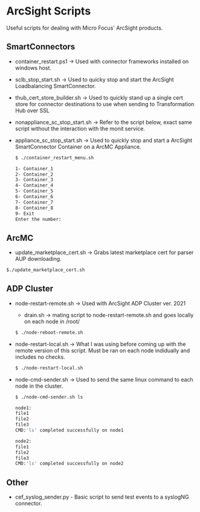 # ArcSight Scripts
Useful scripts for dealing with Micro Focus' ArcSight products.
## SmartConnectors
* container_restart.ps1 -> Used with connector frameworks installed on windows host. 
* sclb_stop_start.sh -> Used to quicky stop and start the ArcSight Loadbalancing SmartConnector.
* thub_cert_store_builder.sh -> Used to quickly stand up a single cert store for connector destinations to use when sending to Transformation Hub over SSL
* nonappliance_sc_stop_start.sh -> Refer to the script below, exact same script without the interaction with the monit service. 
* appliance_sc_stop_start.sh -> Used to quickly stop and start a ArcSight SmartConnector Container on a ArcMC Appliance.

    ```bash
    $ ./container_restart_menu.sh 

    1- Container_1
    2- Container_2
    3- Container_3
    4- Container_4
    5- Container_5
    6- Container_6
    7- Container_7
    8- Container_8
    9- Exit
    Enter the number: 
    ```

## ArcMC
* update_marketplace_cert.sh -> Grabs latest marketplace cert for parser AUP downloading.

```bash
$./update_marketplace_cert.sh
```

## ADP Cluster
* node-restart-remote.sh -> Used with ArcSight ADP Cluster ver. 2021
    * drain.sh -> mating script to node-restart-remote.sh and goes locally on each node in /root/

    ```bash
    $ ./node-reboot-remote.sh
    ```
    
 * node-restart-local.sh -> What I was using before coming up with the remote version of this script. Must be ran on each node indidually and includes no checks.

    ```bash
    $ ./node-restart-local.sh
    ```
    

* node-cmd-sender.sh -> Used to send the same linux command to each node in the cluster.
    ```bash
    $ ./node-cmd-sender.sh ls

    node1:
    file1
    file2
    file3
    CMD:'ls' completed successfully on node1

    node2:
    file1
    file2
    file3
    CMD:'ls' completed successfully on node2
    ```
## Other
* cef_syslog_sender.py - Basic script to send test events to a syslogNG connector.
